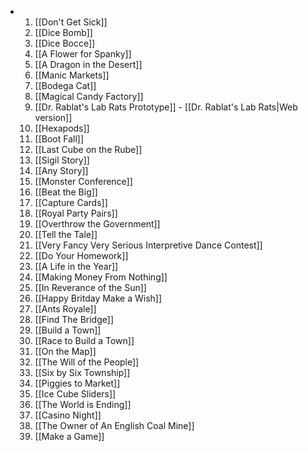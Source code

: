 - 1. [[Don't Get Sick]]
  2. [[Dice Bomb]]
  3. [[Dice Bocce]]
  4. [[A Flower for Spanky]]
  5. [[A Dragon in the Desert]]
  6. [[Manic Markets]]
  7. [[Bodega Cat]]
  8. [[Magical Candy Factory]]
  9. [[Dr. Rablat's Lab Rats Prototype]] - [[Dr. Rablat's Lab Rats|Web version]]
  10. [[Hexapods]]
  11. [[Boot Fall]]
  12. [[Last Cube on the Rube]]
  13. [[Sigil Story]]
  14. [[Any Story]]
  15. [[Monster Conference]]
  16. [[Beat the Big]]
  17. [[Capture Cards]]
  18. [[Royal Party Pairs]]
  19. [[Overthrow the Government]]
  20. [[Tell the Tale]]
  21. [[Very Fancy Very Serious Interpretive Dance Contest]]
  22. [[Do Your Homework]]
  23. [[A Life in the Year]]
  24. [[Making Money From Nothing]]
  25. [[In Reverance of the Sun]]
  26. [[Happy Britday Make a Wish]]
  27. [[Ants Royale]]
  28. [[Find The Bridge]]
  29. [[Build a Town]]
  30. [[Race to Build a Town]]
  31. [[On the Map]]
  32. [[The Will of the People]]
  33. [[Six by Six Township]]
  34. [[Piggies to Market]]
  35. [[Ice Cube Sliders]]
  36. [[The World is Ending]]
  37. [[Casino Night]]
  38. [[The Owner of An English Coal Mine]]
  39. [[Make a Game]]